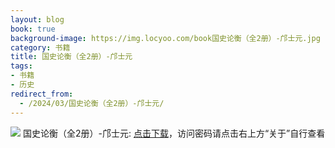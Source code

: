 ```yaml
---
layout: blog
book: true
background-image: https://img.locyoo.com/book国史论衡（全2册）-邝士元.jpg
category: 书籍
title: 国史论衡（全2册）-邝士元
tags:
- 书籍
- 历史
redirect_from:
  - /2024/03/国史论衡（全2册）-邝士元/
---
```

![](https://img.locyoo.com/book国史论衡（全2册）-邝士元.jpg)
国史论衡（全2册）-邝士元: <a name = "ref1" href="https://url18.ctfile.com/f/50983618-1055772814-c3f39d?p=3619">点击下载</a>，访问密码请点击右上方“关于”自行查看